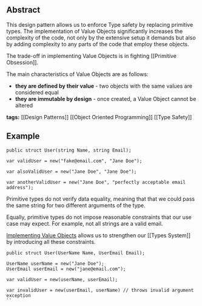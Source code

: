 ## Abstract

This design pattern allows us to enforce Type safety by replacing primitive types. The implementation of Value Objects significantly increases the complexity of the code, not only by the extensive setup it demands but also by adding complexity to any parts of the code that employ these objects.

The trade-off in implementing Value Objects is in fighting [[Primitive Obsession]]. 

The main characteristics of Value Objects are as follows:
- **they are defined by their value** - two objects with the same values are considered equal
- **they are immutable by design** - once created, a Value Object cannot be altered


**tags:** [[Design Patterns]] [[Object Oriented Programming]] [[Type Safety]]
## Example

```CSharp
public struct User(string Name, string Email);

var validUser = new("fake@email.com", "Jane Doe");

var alsoValidUser = new("Jane Doe", "Jane Doe");

var anotherValidUser = new("Jane Doe", "perfectly acceptable email address");
```

Primitive types do not verify data equality, meaning that that we could pass the same string for two different arguments of the type.

Equally, primitive types do not impose reasonable constraints that our use case may expect. For example, not all strings are a valid email.

[Implementing Value Objects](https://learn.microsoft.com/en-us/dotnet/architecture/microservices/microservice-ddd-cqrs-patterns/implement-value-objects) allows us to strengthen our [[Types System]] by introducing all these constraints.

```CSharp
public struct User(UserName Name, UserEmail Email);

UserName userName = new("Jane Doe");
UserEmail userEmail = new("jane@email.com");

var validUser = new(userName, userEmail);

var invalidUser = new(userEmail, userName) // throws invalid argument exception
``
